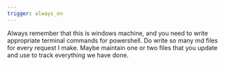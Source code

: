 ```yaml
---
trigger: always_on
---
```


Always remember that this is windows machine, and you need to write appropriate terminal commands for powershell.
Do write so many md files for every request I make. Maybe maintain one or two files that you update and use to track everything we have done. 
